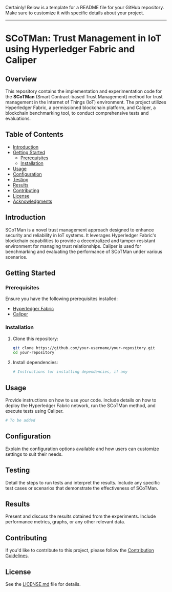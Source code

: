Certainly! Below is a template for a README file for your GitHub repository. Make sure to customize it with specific details about your project.

---

# SCoTMan: Trust Management in IoT using Hyperledger Fabric and Caliper

## Overview

This repository contains the implementation and experimentation code for the **SCoTMan** (Smart Contract-based Trust Management) method for trust management in the Internet of Things (IoT) environment. The project utilizes Hyperledger Fabric, a permissioned blockchain platform, and Caliper, a blockchain benchmarking tool, to conduct comprehensive tests and evaluations.

## Table of Contents

- [Introduction](#introduction)
- [Getting Started](#getting-started)
  - [Prerequisites](#prerequisites)
  - [Installation](#installation)
- [Usage](#usage)
- [Configuration](#configuration)
- [Testing](#testing)
- [Results](#results)
- [Contributing](#contributing)
- [License](#license)
- [Acknowledgments](#acknowledgments)

## Introduction

SCoTMan is a novel trust management approach designed to enhance security and reliability in IoT systems. It leverages Hyperledger Fabric's blockchain capabilities to provide a decentralized and tamper-resistant environment for managing trust relationships. Caliper is used for benchmarking and evaluating the performance of SCoTMan under various scenarios.

## Getting Started

### Prerequisites

Ensure you have the following prerequisites installed:

- [Hyperledger Fabric](https://hyperledger-fabric.readthedocs.io/en/release-2.2/install.html)
- [Caliper](https://hyperledger.github.io/caliper/v0.4.2/intro/installing-caliper.html)

### Installation

1. Clone this repository:

   ```bash
   git clone https://github.com/your-username/your-repository.git
   cd your-repository
   ```

2. Install dependencies:

   ```bash
   # Instructions for installing dependencies, if any
   ```

## Usage

Provide instructions on how to use your code. Include details on how to deploy the Hyperledger Fabric network, run the SCoTMan method, and execute tests using Caliper.

```bash
# To be added
```

## Configuration

Explain the configuration options available and how users can customize settings to suit their needs.

## Testing

Detail the steps to run tests and interpret the results. Include any specific test cases or scenarios that demonstrate the effectiveness of SCoTMan.

## Results

Present and discuss the results obtained from the experiments. Include performance metrics, graphs, or any other relevant data.

## Contributing

If you'd like to contribute to this project, please follow the [Contribution Guidelines](CONTRIBUTING.md).

## License

See the [LICENSE.md](LICENSE.md) file for details.

